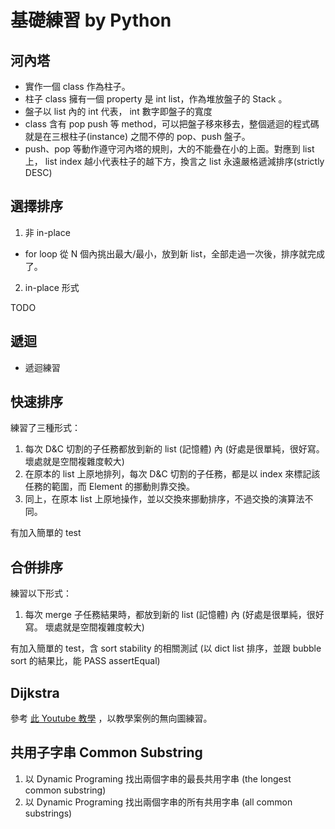 # 基礎練習 by Python

## 河內塔
 - 實作一個 class 作為柱子。
 - 柱子 class 擁有一個 property 是 int list，作為堆放盤子的 Stack 。
 - 盤子以 list 內的 int 代表， int 數字即盤子的寬度
 - class 含有 pop push 等 method，可以把盤子移來移去，整個遞迴的程式碼就是在三根柱子(instance) 之間不停的 pop、push 盤子。
 - push、pop 等動作遵守河內塔的規則，大的不能疊在小的上面。對應到 list 上， list index 越小代表柱子的越下方，換言之 list 永遠嚴格遞減排序(strictly DESC)

## 選擇排序
1. 非 in-place
 - for loop 從 N 個內挑出最大/最小，放到新 list，全部走過一次後，排序就完成了。

2. in-place 形式

TODO

## 遞迴
 - 遞迴練習

## 快速排序
練習了三種形式：
1. 每次 D&C 切割的子任務都放到新的 list (記憶體) 內 (好處是很單純，很好寫。 壞處就是空間複雜度較大)
2. 在原本的 list 上原地排列，每次 D&C 切割的子任務，都是以 index 來標記該任務的範圍，而 Element 的挪動則靠交換。
3. 同上，在原本 list 上原地操作，並以交換來挪動排序，不過交換的演算法不同。

有加入簡單的 test

## 合併排序
練習以下形式：
1. 每次 merge 子任務結果時，都放到新的 list (記憶體) 內 (好處是很單純，很好寫。 壞處就是空間複雜度較大)

有加入簡單的 test，含 sort stability 的相關測試 (以 dict list 排序，並跟 bubble sort 的結果比，能 PASS assertEqual)

## Dijkstra
參考 [此 Youtube 教學](https://www.youtube.com/watch?v=JLARzu7coEs) ，以教學案例的無向圖練習。

## 共用子字串 Common Substring
1. 以 Dynamic Programing 找出兩個字串的最長共用字串 (the longest common substring)
2. 以 Dynamic Programing 找出兩個字串的所有共用字串 (all common substrings)

